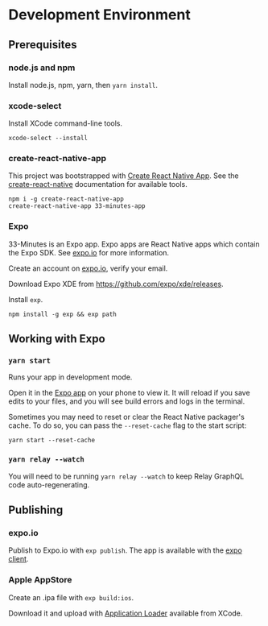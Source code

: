 # Development Environment

## Prerequisites

### node.js and npm

Install node.js, npm, yarn, then `yarn install`.

### xcode-select

Install XCode command-line tools.

```
xcode-select --install
```

### create-react-native-app

This project was bootstrapped with [Create React Native App](https://github.com/react-community/create-react-native-app). See the [create-react-native](https://github.com/react-community/create-react-native-app/blob/master/react-native-scripts/template/README.md) documentation for available tools.

```
npm i -g create-react-native-app
create-react-native-app 33-minutes-app
```

### Expo

33-Minutes is an Expo app. Expo apps are React Native apps which contain the Expo SDK. See [expo.io](https://docs.expo.io/versions/v28.0.0/) for more information.

Create an account on [expo.io](https://expo.io), verify your email.

Download Expo XDE from https://github.com/expo/xde/releases.

Install `exp`.

```
npm install -g exp && exp path
```

## Working with Expo

### `yarn start`

Runs your app in development mode.

Open it in the [Expo app](https://expo.io) on your phone to view it. It will reload if you save edits to your files, and you will see build errors and logs in the terminal.

Sometimes you may need to reset or clear the React Native packager's cache. To do so, you can pass the `--reset-cache` flag to the start script:

```
yarn start --reset-cache
```

### `yarn relay --watch`

You will need to be running `yarn relay --watch` to keep Relay GraphQL code auto-regenerating.

## Publishing

### expo.io

Publish to Expo.io with `exp publish`. The app is available with the [expo client](https://expo.io/tools).

### Apple AppStore

Create an .ipa file with `exp build:ios`.

Download it and upload with [Application Loader](https://help.apple.com/itc/apploader/) available from XCode.
